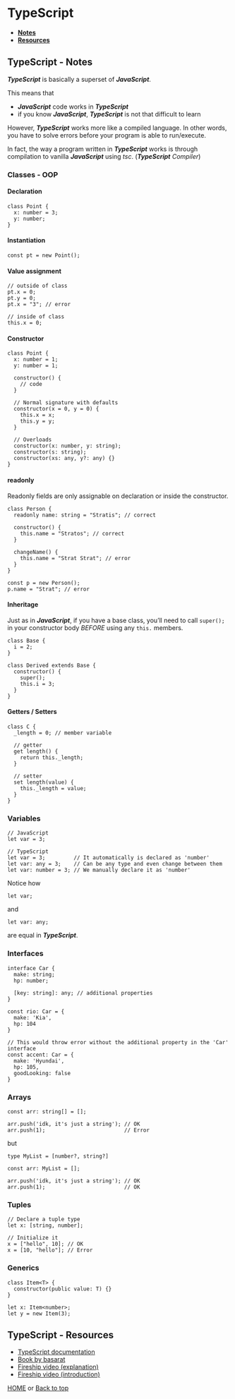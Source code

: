 # TypeScript

- [**Notes**](#typescript---notes)
- [**Resources**](#typescript---resources)

## TypeScript - Notes

***TypeScript*** is basically a superset of ***JavaScript***.

This means that

- ***JavaScript*** code works in ***TypeScript***
- if you know ***JavaScript***, ***TypeScript*** is not that difficult to learn

However, ***TypeScript*** works more like a compiled language. In other words, you have to solve errors before your program is able to run/execute.

In fact, the way a program written in ***TypeScript*** works is through compilation to vanilla ***JavaScript*** using *tsc*. (***TypeScript*** *Compiler*)

### Classes - OOP

#### Declaration

    class Point {
      x: number = 3;
      y: number;
    }

#### Instantiation

    const pt = new Point();

#### Value assignment

    // outside of class
    pt.x = 0;
    pt.y = 0;
    pt.x = "3"; // error

    // inside of class
    this.x = 0;

#### Constructor

    class Point {
      x: number = 1;
      y: number = 1;

      constructor() {
        // code
      }

      // Normal signature with defaults
      constructor(x = 0, y = 0) {
        this.x = x;
        this.y = y;
      }

      // Overloads
      constructor(x: number, y: string);
      constructor(s: string);
      constructor(xs: any, y?: any) {}
    }

#### readonly

Readonly fields are only assignable on declaration or inside the constructor.

    class Person {
      readonly name: string = "Stratis"; // correct

      constructor() {
        this.name = "Stratos"; // correct
      }

      changeName() {
        this.name = "Strat Strat"; // error
      }
    }

    const p = new Person();
    p.name = "Strat"; // error

#### Inheritage

Just as in ***JavaScript***, if you have a base class, you’ll need to call `super();` in your constructor body *BEFORE* using any `this.` members.

    class Base {
      i = 2;
    }

    class Derived extends Base {
      constructor() {
        super();
        this.i = 3;
      }
    }

#### Getters / Setters

    class C {
      _length = 0; // member variable

      // getter
      get length() {
        return this._length;
      }

      // setter
      set length(value) {
        this._length = value;
      }
    }

### Variables

    // JavaScript
    let var = 3;

    // TypeScript
    let var = 3;         // It automatically is declared as 'number'
    let var: any = 3;    // Can be any type and even change between them
    let var: number = 3; // We manually declare it as 'number'
Notice how

    let var;
and

    let var: any;
are equal in ***TypeScript***.

### Interfaces

    interface Car {
      make: string;
      hp: number;

      [key: string]: any; // additional properties
    }

    const rio: Car = {
      make: 'Kia',
      hp: 104
    }

    // This would throw error without the additional property in the 'Car' interface
    const accent: Car = {
      make: 'Hyundai',
      hp: 105,
      goodLooking: false
    }

### Arrays

    const arr: string[] = [];

    arr.push('idk, it's just a string'); // OK
    arr.push(1);                         // Error
but

    type MyList = [number?, string?]

    const arr: MyList = [];

    arr.push('idk, it's just a string'); // OK
    arr.push(1);                         // OK

### Tuples

    // Declare a tuple type
    let x: [string, number];

    // Initialize it
    x = ["hello", 10]; // OK
    x = [10, "hello"]; // Error

### Generics

    class Item<T> {
      constructor(public value: T) {}
    }

    let x: Item<number>;
    let y = new Item(3);

## TypeScript - Resources

- [TypeScript documentation](https://www.typescriptlang.org/docs/)
- [Book by basarat](https://basarat.gitbook.io/typescript/)
- [Fireship video (explanation)](https://youtu.be/zQnBQ4tB3ZA)
- [Fireship video (introduction)](https://youtu.be/ahCwqrYpIuM)

[HOME](https://github.com/Stratis-Dermanoutsos/Full-Stack-2021#full-stack-roadmap-2021) or [Back to top](#typescript)

